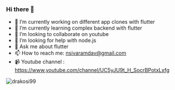 ### Hi there 👋

- 🔭 I’m currently working on different app clones with flutter
- 🌱 I’m currently learning complex backend with flutter
- 👯 I’m looking to collaborate on youtube
- 🤔 I’m looking for help with node.js
- 💬 Ask me about flutter
- 📫 How to reach me: nsivaramdav@gmail.com
- 📹 Youtube channel : https://www.youtube.com/channel/UC5yJU9t_H_SocrBPotxLxfg

 <p><img align="center" src="https://github-readme-streak-stats.herokuapp.com/?user=SivaramNalliboyana&" alt="drakosi99" /></p>
<!--
**SivaramNalliboyana/SivaramNalliboyana** is a ✨ _special_ ✨ repository because its `README.md` (this file) appears on your GitHub profile.

Here are some ideas to get you started:

- 🔭 I’m currently working on ...
- 🌱 I’m currently learning ...
- 👯 I’m looking to collaborate on ...
- 🤔 I’m looking for help with ...
- 💬 Ask me about ...
- 📫 How to reach me: ...
- 😄 Pronouns: ...
- ⚡ Fun fact: ...
-->
